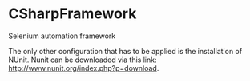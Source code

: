 # CSharpFramework
Selenium automation framework

The only other configuration that has to be applied is the installation of NUnit.
Nunit can be downloaded via this link: http://www.nunit.org/index.php?p=download.

